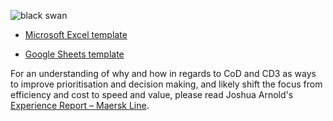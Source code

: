  ![black swan](https://miro.medium.com/max/1320/1*Ejuq2_bJxz0afgLGwYayZQ.png)

* [Microsoft Excel template](https://drive.google.com/file/d/1_2w65Thc9L3-5Cnu-ia2LDTapLQSCUdb/)

* [Google Sheets template](https://docs.google.com/spreadsheets/d/10098eFSqDwD0cFakJ6j8tm0_074Lh9zL4CQzUCQtICA/edit?usp=sharing)

For an understanding of why and how in regards to CoD and CD3 as ways to improve prioritisation and decision making, and likely shift the focus from efficiency and cost to speed and value, please read Joshua Arnold's [Experience Report – Maersk Line](https://blackswanfarming.com/experience-report-maersk-line/).
